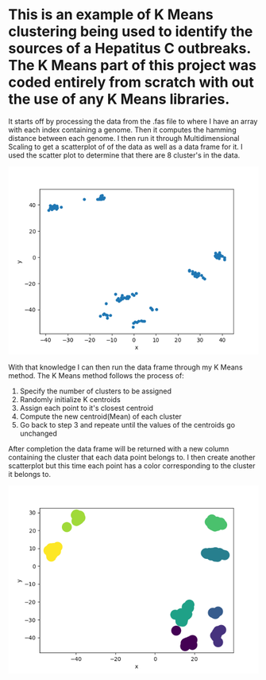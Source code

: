 # This is an example of K Means clustering being used to identify the sources of a Hepatitus C outbreaks. The K Means part of this project was coded entirely from scratch with out the use of any K Means libraries.
It starts off by processing the data from the .fas file to where I have an array with each index containing a genome. Then it computes the hamming distance between each genome. I then run it through Multidimensional Scaling to get a scatterplot of of the data as well as a data frame for it. I used the scatter plot to determine that there are 8 cluster's in the data. 

![](Images/MDS.png)

With that knowledge I can then run the data frame through my K Means method. The K Means method follows the process of: 
1. Specify the number of clusters to be assigned 
2. Randomly initialize K centroids 
3. Assign each point to it's closest centroid 
4. Compute the new centroid(Mean) of each cluster 
5. Go back to step 3 and repeate until the values of the centroids go unchanged 

After completion the data frame will be returned with a new column containing the cluster that each data point belongs to. I then create another scatterplot but this time each point has a color corresponding to the cluster it belongs to.

![](Images/Finnished.png)
